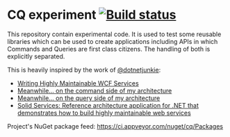 # CQ experiment [![Build status](https://ci.appveyor.com/api/projects/status/olfgte3alkr6u6t8/branch/master?svg=true)](https://ci.appveyor.com/project/TimSchlechter/cq/branch/master)

This repository contain experimental code. It is used to test some reusable libraries which can be used to create applications including APIs in which Commands and Queries are first class citizens. The handling of both is explicitly separated.

This is heavily inspired by the work of [@dotnetjunkie](https://github.com/dotnetjunkie):

  - [Writing Highly Maintainable WCF Services](https://www.cuttingedge.it/blogs/steven/pivot/entry.php?id=95)
  - [Meanwhile... on the command side of my architecture](https://www.cuttingedge.it/blogs/steven/pivot/entry.php?id=91)
  - [Meanwhile... on the query side of my architecture](https://www.cuttingedge.it/blogs/steven/pivot/entry.php?id=92)
  - [Solid Services: Reference architecture application for .NET that demonstrates how to build highly maintainable web services](https://github.com/dotnetjunkie/solidservices)
  
Project's NuGet package feed: https://ci.appveyor.com/nuget/cq/Packages